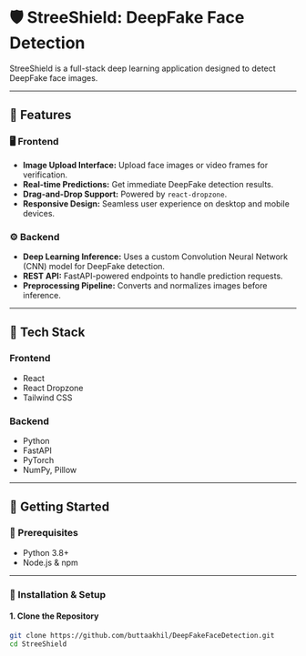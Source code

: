 # 🛡️ StreeShield: DeepFake Face Detection

StreeShield is a full-stack deep learning application designed to detect DeepFake face images.

---

## 🎯 Features

### 🖥️ Frontend

- **Image Upload Interface:** Upload face images or video frames for verification.
- **Real-time Predictions:** Get immediate DeepFake detection results.
- **Drag-and-Drop Support:** Powered by `react-dropzone`.
- **Responsive Design:** Seamless user experience on desktop and mobile devices.

### ⚙️ Backend

- **Deep Learning Inference:** Uses a custom Convolution Neural Network (CNN) model for DeepFake detection.
- **REST API:** FastAPI-powered endpoints to handle prediction requests.
- **Preprocessing Pipeline:** Converts and normalizes images before inference.

---

## 🧠 Tech Stack

### Frontend

- React
- React Dropzone
- Tailwind CSS

### Backend

- Python
- FastAPI
- PyTorch
- NumPy, Pillow

---

## 🚀 Getting Started

### 🔧 Prerequisites

- Python 3.8+
- Node.js & npm

---

### 🔁 Installation & Setup

#### 1. Clone the Repository

```bash
git clone https://github.com/buttaakhil/DeepFakeFaceDetection.git
cd StreeShield
